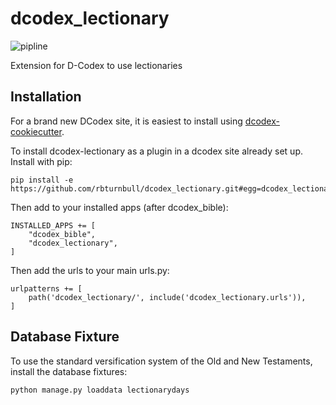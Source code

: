 # dcodex_lectionary

![pipline](https://github.com/rbturnbull/dcodex_lectionary/actions/workflows/coverage.yml/badge.svg)

Extension for D-Codex to use lectionaries

## Installation

For a brand new DCodex site, it is easiest to install using [dcodex-cookiecutter](https://github.com/rbturnbull/dcodex-cookiecutter).

To install dcodex-lectionary as a plugin in a dcodex site already set up. Install with pip:
```
pip install -e https://github.com/rbturnbull/dcodex_lectionary.git#egg=dcodex_lectionary
```

Then add to your installed apps (after dcodex_bible):
```
INSTALLED_APPS += [
    "dcodex_bible",
    "dcodex_lectionary",
]
```

Then add the urls to your main urls.py:
```
urlpatterns += [
    path('dcodex_lectionary/', include('dcodex_lectionary.urls')),    
]
```

## Database Fixture

To use the standard versification system of the Old and New Testaments, install the database fixtures:

```
python manage.py loaddata lectionarydays
```
